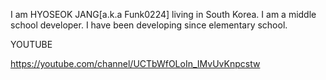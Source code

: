 I am HYOSEOK JANG[a.k.a Funk0224] living in South Korea.
I am a middle school developer.
I have been developing since elementary school.



YOUTUBE

https://youtube.com/channel/UCTbWfOLoIn_IMvUvKnpcstw
